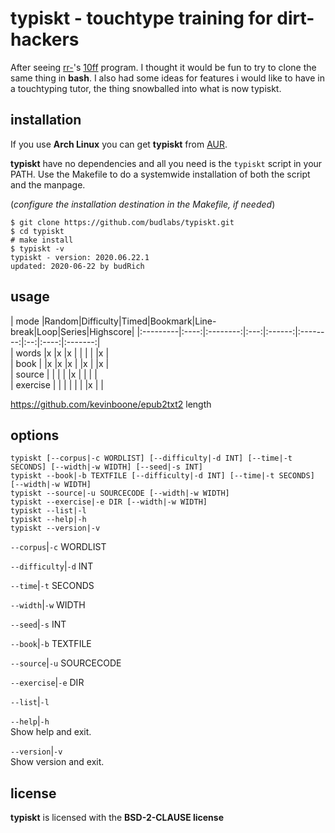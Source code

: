 # typiskt - touchtype training for dirt-hackers 

After seeing [rr-]'s [10ff] program. I thought it would be
fun to try to clone the same thing in **bash**. I also had
some ideas for features i would like to have in a
touchtyping tutor, the thing snowballed into what is now
typiskt.

[rr-]:  https://github.com/rr-
[10ff]: https://github.com/rr-/10ff



## installation

If you use **Arch Linux** you can get **typiskt** from
[AUR](https://aur.archlinux.org/packages/typiskt/).  

**typiskt** have no dependencies and all you need is the
`typiskt` script in your PATH. Use the Makefile to do a
systemwide installation of both the script and the manpage.  

(*configure the installation destination in the Makefile,
if needed*)

```
$ git clone https://github.com/budlabs/typiskt.git
$ cd typiskt
# make install
$ typiskt -v
typiskt - version: 2020.06.22.1
updated: 2020-06-22 by budRich
```

usage
-----

| mode     |Random|Difficulty|Timed|Bookmark|Line-break|Loop|Series|Highscore|  |:---------|:----:|:--------:|:---:|:------:|:--------:|:--:|:----:|:-------:|  
| words    |x     |x         |x    |        |          |    |      |x        |  
| book     |      |x         |x    |x       |          |x   |      |x        |  
| source   |      |          |     |        |x         |    |      |         |  
| exercise |      |          |     |        |          |    |x     |         |  


https://github.com/kevinboone/epub2txt2 length


options
-------

```text
typiskt [--corpus|-c WORDLIST] [--difficulty|-d INT] [--time|-t SECONDS] [--width|-w WIDTH] [--seed|-s INT]
typiskt --book|-b TEXTFILE [--difficulty|-d INT] [--time|-t SECONDS] [--width|-w WIDTH]
typiskt --source|-u SOURCECODE [--width|-w WIDTH]
typiskt --exercise|-e DIR [--width|-w WIDTH]
typiskt --list|-l
typiskt --help|-h
typiskt --version|-v
```


`--corpus`|`-c` WORDLIST  

`--difficulty`|`-d` INT  

`--time`|`-t` SECONDS  

`--width`|`-w` WIDTH  

`--seed`|`-s` INT  

`--book`|`-b` TEXTFILE  

`--source`|`-u` SOURCECODE  

`--exercise`|`-e` DIR  

`--list`|`-l`  

`--help`|`-h`  
Show help and exit.

`--version`|`-v`  
Show version and exit.

## license

**typiskt** is licensed with the **BSD-2-CLAUSE license**


